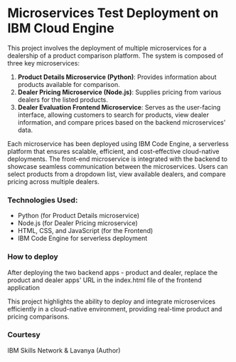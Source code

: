 # Microservices Test Deployment on IBM Cloud Engine

This project involves the deployment of multiple microservices for a dealership of a product comparison platform. The system is composed of three key microservices:

1. **Product Details Microservice (Python)**: Provides information about products available for comparison.
2. **Dealer Pricing Microservice (Node.js)**: Supplies pricing from various dealers for the listed products.
3. **Dealer Evaluation Frontend Microservice**: Serves as the user-facing interface, allowing customers to search for products, view dealer information, and compare prices based on the backend microservices' data.

Each microservice has been deployed using IBM Code Engine, a serverless platform that ensures scalable, efficient, and cost-effective cloud-native deployments. The front-end microservice is integrated with the backend to showcase seamless communication between the microservices. Users can select products from a dropdown list, view available dealers, and compare pricing across multiple dealers.

### Technologies Used:
- Python (for Product Details microservice)
- Node.js (for Dealer Pricing microservice)
- HTML, CSS, and JavaScript (for the Frontend)
- IBM Code Engine for serverless deployment

### How to deploy
After deploying the two backend apps - product and dealer, replace the product and dealer apps' URL in the index.html file of the frontend application 

This project highlights the ability to deploy and integrate microservices efficiently in a cloud-native environment, providing real-time product and pricing comparisons.

### Courtesy
IBM Skills Network & Lavanya (Author)
